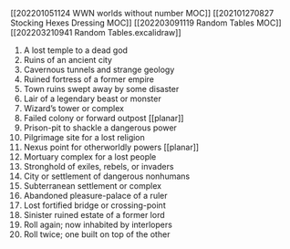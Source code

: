 [[202201051124 WWN worlds without number MOC]]
[[202101270827 Stocking Hexes Dressing MOC]]
[[202203091119 Random Tables MOC]]
[[202203210941 Random Tables.excalidraw]]

1. A lost temple to a dead god
2. Ruins of an ancient city
3. Cavernous tunnels and strange geology
4. Ruined fortress of a former empire
5. Town ruins swept away by some disaster
6. Lair of a legendary beast or monster
7. Wizard’s tower or complex
8. Failed colony or forward outpost [[planar]]
9. Prison-pit to shackle a dangerous power
10. Pilgrimage site for a lost religion
11. Nexus point for otherworldly powers [[planar]]
12. Mortuary complex for a lost people
13. Stronghold of exiles, rebels, or invaders
14. City or settlement of dangerous nonhumans
15. Subterranean settlement or complex
16. Abandoned pleasure-palace of a ruler
17. Lost fortified bridge or crossing-point
18. Sinister ruined estate of a former lord
19. Roll again; now inhabited by interlopers
20. Roll twice; one built on top of the other